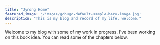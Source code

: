 ```yaml
---
title: "Jyrong Home"
featured_image: '/images/gohugo-default-sample-hero-image.jpg'
description: "This is my blog and record of my life, welcome."
---
```

Welcome to my blog with some of my work in progress. I've been working on this book idea. You can read some of the chapters below.
